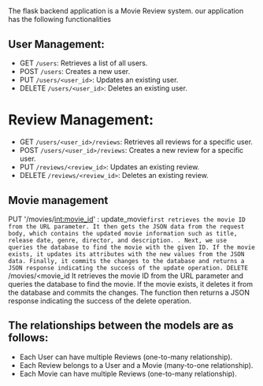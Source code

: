 ##
The flask backend  application  is a Movie Review system. 
our application has the following functionalities  

## User Management:
   - GET `/users`: Retrieves a list of all users.
   - POST `/users`: Creates a new user.
   - PUT `/users/<user_id>`: Updates an existing user.
   - DELETE `/users/<user_id>`: Deletes an existing user.

# Review Management:
   - GET `/users/<user_id>/reviews`: Retrieves all reviews for a specific user.
   - POST `/users/<user_id>/reviews`: Creates a new review for a specific user.
   - PUT `/reviews/<review_id>`: Updates an existing review.
   - DELETE `/reviews/<review_id>`: Deletes an existing review.
## Movie management
PUT '/movies/<int:movie_id>' : update_movie`first retrieves the movie ID from the URL parameter. It then gets the JSON data from the request body, which contains the updated movie information such as title, release date, genre, director, and description.
. Next, we use  queries the database to find the movie with the given ID. If the movie exists, it updates its attributes with the new values from the JSON data. Finally, it commits the changes to the database and returns a JSON response indicating the success of the update operation.
 DELETE `/movies/<movie_id  It retrieves the movie ID from the URL parameter and queries the database to find the movie. If the movie exists, it deletes it from the database and commits the changes. The function then returns a JSON response indicating the success of the delete operation.

## The relationships between the models are as follows:
- Each User can have multiple Reviews (one-to-many relationship).
- Each Review belongs to a User and a Movie (many-to-one relationship).
- Each Movie can have multiple Reviews (one-to-many relationship).



##





